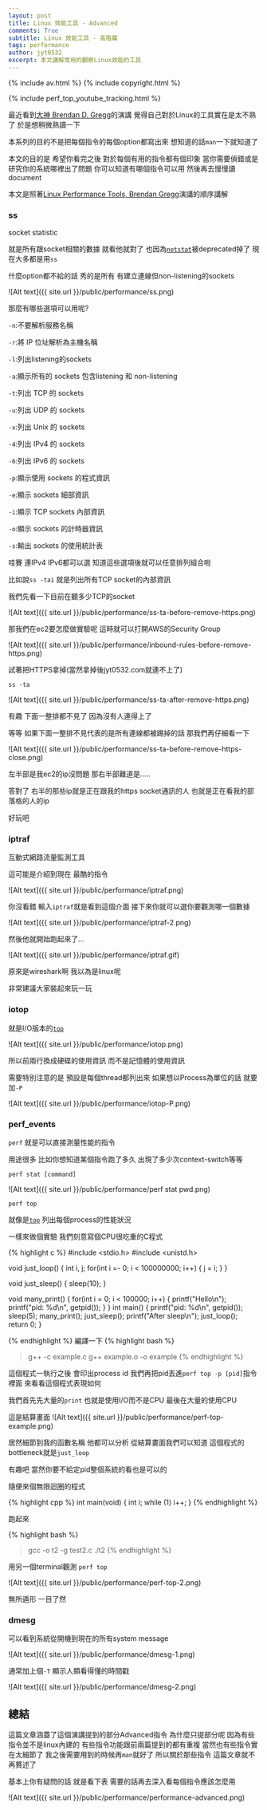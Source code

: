 ```yaml
---
layout: post
title: Linux 效能工具 - Advanced
comments: True 
subtitle: Linux 效能工具 - 高階篇
tags: performance
author: jyt0532
excerpt: 本文講解常用的觀察Linux效能的工具
---
```


{% include av.html %}
{% include copyright.html %}

{% include perf_top_youtube_tracking.html %}

最近看到[大神 Brendan D. Gregg](http://www.brendangregg.com/)的演講 覺得自己對於Linux的工具實在是太不熟了 於是想稍微熟讀一下

本系列的目的不是把每個指令的每個option都寫出來 想知道的話`man`一下就知道了 

本文的目的是 希望你看完之後 對於每個有用的指令都有個印象 當你需要偵錯或是研究你的系統哪裡出了問題 你可以知道有哪個指令可以用 然後再去慢慢讀document

本文是照著[Linux Performance Tools, Brendan Gregg](https://www.youtube.com/watch?v=FJW8nGV4jxY)演講的順序講解



### ss

socket statistic

就是所有跟socket相關的數據 就看他就對了 也因為[`netstat`](/2020/05/17/linux-performance-tool-2/#netstat)被deprecated掉了 現在大多都是用`ss`

什麼option都不給的話 秀的是所有 有建立連線但non-listening的sockets

![Alt text]({{ site.url }}/public/performance/ss.png)

那麼有哪些選項可以用呢?


`-n`:不要解析服務名稱

`-r`:將 IP 位址解析為主機名稱

`-l`:列出listening的sockets

`-a`:顯示所有的 sockets 包含listening 和 non-listening

`-t`:列出 TCP 的 sockets

`-u`:列出 UDP 的 sockets

`-x`:列出 Unix 的 sockets

`-4`:列出 IPv4 的 sockets

`-6`:列出 IPv6 的 sockets

`-p`:顯示使用 sockets 的程式資訊

`-e`:顯示 sockets 細部資訊

`-i`:顯示 TCP sockets 內部資訊

`-o`:顯示 sockets 的計時器資訊

`-s`:輸出 sockets 的使用統計表


哇賽 連IPv4 IPv6都可以選 知道這些選項後就可以任意排列組合啦

比如說`ss -tai` 就是列出所有TCP socket的內部資訊

我們先看一下目前在聽多少TCP的socket

![Alt text]({{ site.url }}/public/performance/ss-ta-before-remove-https.png)

那我們在ec2要怎麼做實驗呢 這時就可以打開AWS的Security Group

![Alt text]({{ site.url }}/public/performance/inbound-rules-before-remove-https.png)

試著把HTTPS拿掉(當然拿掉後jyt0532.com就連不上了)

`ss -ta`

![Alt text]({{ site.url }}/public/performance/ss-ta-after-remove-https.png)

有趣 下面一整排都不見了 因為沒有人連得上了

等等 如果下面一整排不見代表的是所有連線都被踢掉的話 那我們再仔細看一下


![Alt text]({{ site.url }}/public/performance/ss-ta-before-remove-https-close.png)

左半部是我ec2的ip沒問題 那右半部難道是.....


答對了 右半的那些ip就是正在跟我的https socket通訊的人 也就是正在看我的部落格的人的ip

好玩吧

### iptraf

互動式網路流量監測工具

這可能是介紹到現在 最酷的指令

![Alt text]({{ site.url }}/public/performance/iptraf.png)

你沒看錯 輸入`iptraf`就是看到這個介面 接下來你就可以選你要觀測哪一個數據

![Alt text]({{ site.url }}/public/performance/iptraf-2.png)

然後他就開始跑起來了...

![Alt text]({{ site.url }}/public/performance/iptraf.gif)

原來是wireshark啊 我以為是linux呢

非常建議大家裝起來玩一玩

### iotop

就是I/O版本的[`top`](/2020/05/09/linux-performance-tool-1/#top)

![Alt text]({{ site.url }}/public/performance/iotop.png)

所以前兩行換成硬碟的使用資訊 而不是記憶體的使用資訊

需要特別注意的是 預設是每個thread都列出來 如果想以Process為單位的話 就要加`-P`

![Alt text]({{ site.url }}/public/performance/iotop-P.png)

### perf_events

`perf` 就是可以直接測量性能的指令

用途很多 比如你想知道某個指令跑了多久 出現了多少次context-switch等等

`perf stat [command]`

![Alt text]({{ site.url }}/public/performance/perf stat pwd.png)

`perf top`

就像是[`top`](/2020/05/09/linux-performance-tool-1/#top) 列出每個process的性能狀況

一樣來做個實驗 我們刻意寫個CPU很吃重的C程式

{% highlight c %}
#include <stdio.h>
#include <unistd.h>

void just_loop() {
  int i, j;
  for(int i =- 0; i < 100000000; i++) {
    j = i;
  }
}

void just_sleep() {
  sleep(10);
}

void many_print() {
  for(int i = 0; i < 100000; i++) {
    printf("Hello\n");
    printf("pid: %d\n", getpid());
  }
}
int main() {
    printf("pid: %d\n", getpid());
    sleep(5);
    many_print();
    just_sleep();
    printf("After sleep\n");
    just_loop();
    return 0;
}

{% endhighlight %}
編譯一下
{% highlight bash %}
> g++ -c example.c
> g++ example.o -o example
{% endhighlight %}

這個程式一執行之後 會印出process id 我們再把pid丟進`perf top -p [pid]`指令裡面 
來看看這個程式表現如何

<div id="perf-top-demo"></div>

我們首先先大量的`print` 也就是使用I/O而不是CPU 最後在大量的使用CPU

這是結算畫面
![Alt text]({{ site.url }}/public/performance/perf-top-example.png)

居然細節到我的函數名稱 他都可以分析 從結算畫面我們可以知道 這個程式的bottleneck就是`just_loop`

有趣吧 當然你要不給定pid整個系統的看也是可以的

隨便來個無限迴圈的程式

{% highlight cpp %}
int main(void)
{
  int i;
  while (1) i++;
}
{% endhighlight %}

跑起來

{% highlight bash %}
> gcc -o t2 -g test2.c
> ./t2
{% endhighlight %}

用另一個terminal觀測 `perf top`

![Alt text]({{ site.url }}/public/performance/perf-top-2.png)

無所遁形 一目了然


### dmesg 

可以看到系統從開機到現在的所有system message

![Alt text]({{ site.url }}/public/performance/dmesg-1.png)

通常加上個`-T` 顯示人類看得懂的時間戳

![Alt text]({{ site.url }}/public/performance/dmesg-2.png)

## 總結

這篇文章涵蓋了這個演講提到的部分Advanced指令 為什麼只提部分呢 因為有些指令並不是linux內建的 有些指令功能跟前兩篇提到的都有重複 當然也有些指令實在太細節了 我之後需要用到的時候再`man`就好了 所以關於那些指令 這篇文章就不再贅述了


基本上你有疑問的話 就是看下表 需要的話再去深入看每個指令應該怎麼用

![Alt text]({{ site.url }}/public/performance/performance-advanced.png)




